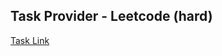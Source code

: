 ## Task Provider - Leetcode (hard)

[Task Link](https://leetcode.com/problems/maximum-candies-you-can-get-from-boxes/description/?envType=daily-question&envId=2025-06-03)